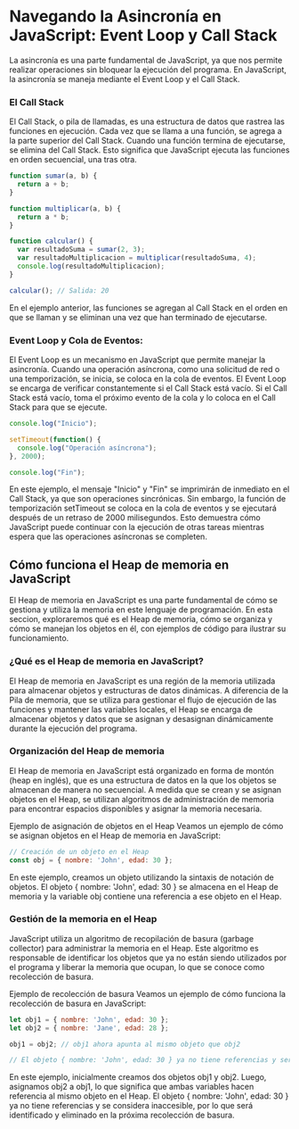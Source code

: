 # Navegando la Asincronía en JavaScript: Event Loop y Call Stack

La asincronía es una parte fundamental de JavaScript, ya que nos permite realizar operaciones sin bloquear la ejecución del programa. 
En JavaScript, la asincronía se maneja mediante el Event Loop y el Call Stack.

### El Call Stack

El Call Stack, o pila de llamadas, es una estructura de datos que rastrea las funciones en ejecución. 
Cada vez que se llama a una función, se agrega a la parte superior del Call Stack. Cuando una función termina de ejecutarse, se elimina del Call Stack. Esto significa que JavaScript ejecuta las funciones en orden secuencial, una tras otra.

``` javascript
function sumar(a, b) {
  return a + b;
}

function multiplicar(a, b) {
  return a * b;
}

function calcular() {
  var resultadoSuma = sumar(2, 3);
  var resultadoMultiplicacion = multiplicar(resultadoSuma, 4);
  console.log(resultadoMultiplicacion);
}

calcular(); // Salida: 20
```

En el ejemplo anterior, las funciones se agregan al Call Stack en el orden en que se llaman y se eliminan una vez que han terminado de ejecutarse.

### Event Loop y Cola de Eventos:

El Event Loop es un mecanismo en JavaScript que permite manejar la asincronía. Cuando una operación asíncrona, como una solicitud de red o una temporización, se inicia, se coloca en la cola de eventos. El Event Loop se encarga de verificar constantemente si el Call Stack está vacío. Si el Call Stack está vacío, toma el próximo evento de la cola y lo coloca en el Call Stack para que se ejecute.

``` javascript
console.log("Inicio");

setTimeout(function() {
  console.log("Operación asíncrona");
}, 2000);

console.log("Fin");
```

En este ejemplo, el mensaje "Inicio" y "Fin" se imprimirán de inmediato en el Call Stack, ya que son operaciones sincrónicas. Sin embargo, la función de temporización setTimeout se coloca en la cola de eventos y se ejecutará después de un retraso de 2000 milisegundos. Esto demuestra cómo JavaScript puede continuar con la ejecución de otras tareas mientras espera que las operaciones asíncronas se completen.

##  Cómo funciona el Heap de memoria en JavaScript
El Heap de memoria en JavaScript es una parte fundamental de cómo se gestiona y utiliza la memoria en este lenguaje de programación. En esta seccion, exploraremos qué es el Heap de memoria, cómo se organiza y cómo se manejan los objetos en él, con ejemplos de código para ilustrar su funcionamiento.

### ¿Qué es el Heap de memoria en JavaScript?
El Heap de memoria en JavaScript es una región de la memoria utilizada para almacenar objetos y estructuras de datos dinámicas. A diferencia de la Pila de memoria, que se utiliza para gestionar el flujo de ejecución de las funciones y mantener las variables locales, el Heap se encarga de almacenar objetos y datos que se asignan y desasignan dinámicamente durante la ejecución del programa.

### Organización del Heap de memoria
El Heap de memoria en JavaScript está organizado en forma de montón (heap en inglés), que es una estructura de datos en la que los objetos se almacenan de manera no secuencial. A medida que se crean y se asignan objetos en el Heap, se utilizan algoritmos de administración de memoria para encontrar espacios disponibles y asignar la memoria necesaria.

Ejemplo de asignación de objetos en el Heap
Veamos un ejemplo de cómo se asignan objetos en el Heap de memoria en JavaScript:

``` javascript
// Creación de un objeto en el Heap
const obj = { nombre: 'John', edad: 30 };
```

En este ejemplo, creamos un objeto utilizando la sintaxis de notación de objetos. El objeto { nombre: 'John', edad: 30 } se almacena en el Heap de memoria y la variable obj contiene una referencia a ese objeto en el Heap.

### Gestión de la memoria en el Heap
JavaScript utiliza un algoritmo de recopilación de basura (garbage collector) para administrar la memoria en el Heap. Este algoritmo es responsable de identificar los objetos que ya no están siendo utilizados por el programa y liberar la memoria que ocupan, lo que se conoce como recolección de basura.

Ejemplo de recolección de basura
Veamos un ejemplo de cómo funciona la recolección de basura en JavaScript:

``` javascript
let obj1 = { nombre: 'John', edad: 30 };
let obj2 = { nombre: 'Jane', edad: 28 };

obj1 = obj2; // obj1 ahora apunta al mismo objeto que obj2

// El objeto { nombre: 'John', edad: 30 } ya no tiene referencias y será eliminado en la próxima recolección de basura
```

En este ejemplo, inicialmente creamos dos objetos obj1 y obj2. Luego, asignamos obj2 a obj1, lo que significa que ambas variables hacen referencia al mismo objeto en el Heap. El objeto { nombre: 'John', edad: 30 } ya no tiene referencias y se considera inaccesible, por lo que será identificado y eliminado en la próxima recolección de basura.


